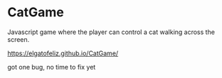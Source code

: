# CatGame

Javascript game where the player can control a cat walking across the screen.

https://elgatofeliz.github.io/CatGame/

got one bug, no time to fix yet
